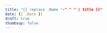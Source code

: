 ```yaml
---
title: "{{ replace .Name "-" " " | title }}"
date: {{ .Date }}
draft: true
thumbsup: false
---
```


